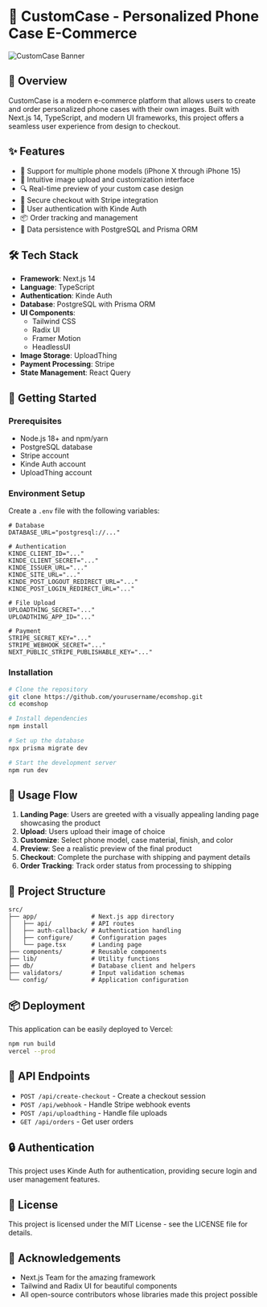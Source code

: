 # 📱 CustomCase - Personalized Phone Case E-Commerce

![CustomCase Banner](https://i.imgur.com/xYQXjxK.png)

## 🚀 Overview

CustomCase is a modern e-commerce platform that allows users to create and order personalized phone cases with their own images. Built with Next.js 14, TypeScript, and modern UI frameworks, this project offers a seamless user experience from design to checkout.

## ✨ Features

- 📱 Support for multiple phone models (iPhone X through iPhone 15)
- 🎨 Intuitive image upload and customization interface
- 🔍 Real-time preview of your custom case design
- 🛒 Secure checkout with Stripe integration
- 👤 User authentication with Kinde Auth
- 📦 Order tracking and management
- 💾 Data persistence with PostgreSQL and Prisma ORM

## 🛠️ Tech Stack

- **Framework**: Next.js 14
- **Language**: TypeScript
- **Authentication**: Kinde Auth
- **Database**: PostgreSQL with Prisma ORM
- **UI Components**: 
  - Tailwind CSS
  - Radix UI
  - Framer Motion
  - HeadlessUI
- **Image Storage**: UploadThing
- **Payment Processing**: Stripe
- **State Management**: React Query

## 🏁 Getting Started

### Prerequisites

- Node.js 18+ and npm/yarn
- PostgreSQL database
- Stripe account
- Kinde Auth account
- UploadThing account

### Environment Setup

Create a `.env` file with the following variables:

```
# Database
DATABASE_URL="postgresql://..."

# Authentication
KINDE_CLIENT_ID="..."
KINDE_CLIENT_SECRET="..."
KINDE_ISSUER_URL="..."
KINDE_SITE_URL="..."
KINDE_POST_LOGOUT_REDIRECT_URL="..."
KINDE_POST_LOGIN_REDIRECT_URL="..."

# File Upload
UPLOADTHING_SECRET="..."
UPLOADTHING_APP_ID="..."

# Payment
STRIPE_SECRET_KEY="..."
STRIPE_WEBHOOK_SECRET="..."
NEXT_PUBLIC_STRIPE_PUBLISHABLE_KEY="..."
```

### Installation

```bash
# Clone the repository
git clone https://github.com/yourusername/ecomshop.git
cd ecomshop

# Install dependencies
npm install

# Set up the database
npx prisma migrate dev

# Start the development server
npm run dev
```

## 📝 Usage Flow

1. **Landing Page**: Users are greeted with a visually appealing landing page showcasing the product
2. **Upload**: Users upload their image of choice
3. **Customize**: Select phone model, case material, finish, and color
4. **Preview**: See a realistic preview of the final product
5. **Checkout**: Complete the purchase with shipping and payment details
6. **Order Tracking**: Track order status from processing to shipping

## 🚧 Project Structure

```
src/
├── app/               # Next.js app directory
│   ├── api/           # API routes
│   ├── auth-callback/ # Authentication handling
│   ├── configure/     # Configuration pages
│   └── page.tsx       # Landing page
├── components/        # Reusable components
├── lib/               # Utility functions
├── db/                # Database client and helpers
├── validators/        # Input validation schemas
└── config/            # Application configuration
```

## 📦 Deployment

This application can be easily deployed to Vercel:

```bash
npm run build
vercel --prod
```

## 🧩 API Endpoints

- `POST /api/create-checkout` - Create a checkout session
- `POST /api/webhook` - Handle Stripe webhook events
- `POST /api/uploadthing` - Handle file uploads
- `GET /api/orders` - Get user orders

## 🔒 Authentication

This project uses Kinde Auth for authentication, providing secure login and user management features.

## 📄 License

This project is licensed under the MIT License - see the LICENSE file for details.

## 🙏 Acknowledgements

- Next.js Team for the amazing framework
- Tailwind and Radix UI for beautiful components
- All open-source contributors whose libraries made this project possible
